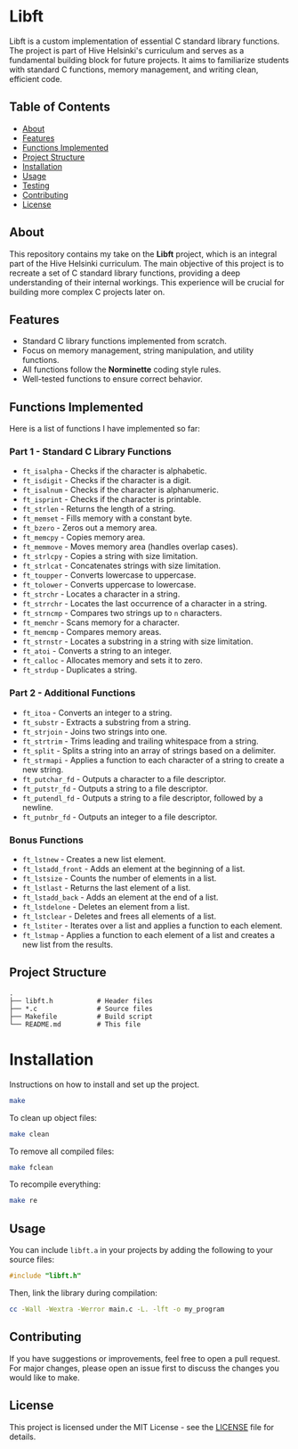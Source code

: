 # Libft

Libft is a custom implementation of essential C standard library functions. The project is part of Hive Helsinki's curriculum and serves as a fundamental building block for future projects. It aims to familiarize students with standard C functions, memory management, and writing clean, efficient code.

## Table of Contents

- [About](#about)
- [Features](#features)
- [Functions Implemented](#functions-implemented)
- [Project Structure](#project-structure)
- [Installation](#installation)
- [Usage](#usage)
- [Testing](#testing)
- [Contributing](#contributing)
- [License](#license)

## About

This repository contains my take on the **Libft** project, which is an integral part of the Hive Helsinki curriculum. The main objective of this project is to recreate a set of C standard library functions, providing a deep understanding of their internal workings. This experience will be crucial for building more complex C projects later on.

## Features

- Standard C library functions implemented from scratch.
- Focus on memory management, string manipulation, and utility functions.
- All functions follow the **Norminette** coding style rules.
- Well-tested functions to ensure correct behavior.

## Functions Implemented

Here is a list of functions I have implemented so far:

### Part 1 - Standard C Library Functions

- `ft_isalpha` - Checks if the character is alphabetic.
- `ft_isdigit` - Checks if the character is a digit.
- `ft_isalnum` - Checks if the character is alphanumeric.
- `ft_isprint` - Checks if the character is printable.
- `ft_strlen` - Returns the length of a string.
- `ft_memset` - Fills memory with a constant byte.
- `ft_bzero` - Zeros out a memory area.
- `ft_memcpy` - Copies memory area.
- `ft_memmove` - Moves memory area (handles overlap cases).
- `ft_strlcpy` - Copies a string with size limitation.
- `ft_strlcat` - Concatenates strings with size limitation.
- `ft_toupper` - Converts lowercase to uppercase.
- `ft_tolower` - Converts uppercase to lowercase.
- `ft_strchr` - Locates a character in a string.
- `ft_strrchr` - Locates the last occurrence of a character in a string.
- `ft_strncmp` - Compares two strings up to `n` characters.
- `ft_memchr` - Scans memory for a character.
- `ft_memcmp` - Compares memory areas.
- `ft_strnstr` - Locates a substring in a string with size limitation.
- `ft_atoi` - Converts a string to an integer.
- `ft_calloc` - Allocates memory and sets it to zero.
- `ft_strdup` - Duplicates a string.

### Part 2 - Additional Functions

- `ft_itoa` - Converts an integer to a string.
- `ft_substr` - Extracts a substring from a string.
- `ft_strjoin` - Joins two strings into one.
- `ft_strtrim` - Trims leading and trailing whitespace from a string.
- `ft_split` - Splits a string into an array of strings based on a delimiter.
- `ft_strmapi` - Applies a function to each character of a string to create a new string.
- `ft_putchar_fd` - Outputs a character to a file descriptor.
- `ft_putstr_fd` - Outputs a string to a file descriptor.
- `ft_putendl_fd` - Outputs a string to a file descriptor, followed by a newline.
- `ft_putnbr_fd` - Outputs an integer to a file descriptor.

### Bonus Functions

- `ft_lstnew` - Creates a new list element.
- `ft_lstadd_front` - Adds an element at the beginning of a list.
- `ft_lstsize` - Counts the number of elements in a list.
- `ft_lstlast` - Returns the last element of a list.
- `ft_lstadd_back` - Adds an element at the end of a list.
- `ft_lstdelone` - Deletes an element from a list.
- `ft_lstclear` - Deletes and frees all elements of a list.
- `ft_lstiter` - Iterates over a list and applies a function to each element.
- `ft_lstmap` - Applies a function to each element of a list and creates a new list from the results.

## Project Structure

```
.
├── libft.h           # Header files
├── *.c               # Source files
├── Makefile          # Build script
└── README.md         # This file
```

# Installation

Instructions on how to install and set up the project.

```bash
make
```

To clean up object files:

```bash
make clean
```

To remove all compiled files:

```bash
make fclean
```

To recompile everything:

```bash
make re
```

## Usage

You can include `libft.a` in your projects by adding the following to your source files:

```c
#include "libft.h"
```

Then, link the library during compilation:

```bash
cc -Wall -Wextra -Werror main.c -L. -lft -o my_program
```

## Contributing

If you have suggestions or improvements, feel free to open a pull request. For major changes, please open an issue first to discuss the changes you would like to make.

## License

This project is licensed under the MIT License - see the [LICENSE](LICENSE) file for details.
